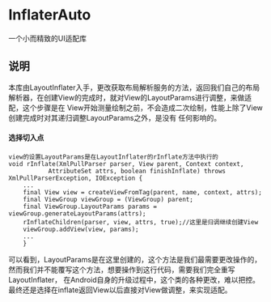 # InflaterAuto
一个小而精致的UI适配库

## 说明
本库由LayoutInflater入手，更改获取布局解析服务的方法，返回我们自己的布局解析器，在创建View的完成时，就对View的LayoutParams进行调整，来做适配，这个步骤是在
View开始测量绘制之前，不会造成二次绘制，性能上除了View创建完成时对其递归调整LayoutParams之外，是没有
任何影响的。

#### 选择切入点
```
view的设置LayoutParams是在LayoutInflater的rInflate方法中执行的
void rInflate(XmlPullParser parser, View parent, Context context,
           AttributeSet attrs, boolean finishInflate) throws XmlPullParserException, IOException {
    ...
    final View view = createViewFromTag(parent, name, context, attrs);
    final ViewGroup viewGroup = (ViewGroup) parent;
    final ViewGroup.LayoutParams params = viewGroup.generateLayoutParams(attrs);
    rInflateChildren(parser, view, attrs, true);//这里是归调继续创建View
    viewGroup.addView(view, params);
    ...
    }
```
可以看到，LayoutParams是在这里创建的，这个方法是我们最需要更改操作的，然而我们并不能覆写这个方法，想要操作到这行代码，需要我们完全重写LayoutInflater，
在Android自身的升级过程中，这个类的各种更改，难以把控。最终还是选择在inflate返回View以后直接对View做调整，来实现适配。